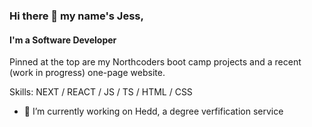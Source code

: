 ### Hi there 👋 my name's Jess,
#### I'm a Software Developer

Pinned at the top are my Northcoders boot camp projects and a recent (work in progress) one-page website.

Skills: NEXT / REACT / JS / TS / HTML / CSS

- 🔭 I’m currently working on Hedd, a degree verfification service 





